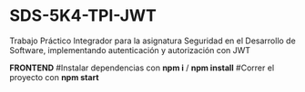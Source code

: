 # SDS-5K4-TPI-JWT
Trabajo Práctico Integrador para la asignatura Seguridad en el Desarrollo de Software, implementando autenticación y autorización con JWT

**FRONTEND**
  #Instalar dependencias con **npm i** / **npm install**
  #Correr el proyecto con **npm start**
